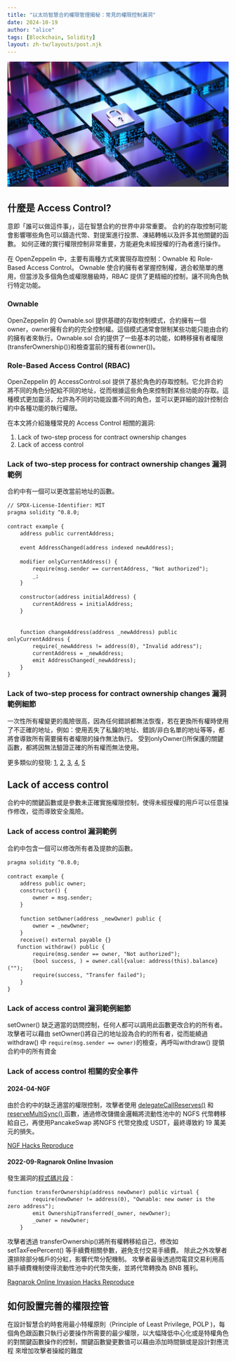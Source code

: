 ```yaml
---
title: "以太坊智慧合約權限管理揭秘：常見的權限控制漏洞"
date: 2024-10-19
author: "alice"
tags: [Blockchain, Solidity]
layout: zh-tw/layouts/post.njk
---
```


![](/img/posts/alice/solidityAccessControl/access_control.png)

## 什麼是 Access Control?
<!-- summary -->
意即「誰可以做這件事」，這在智慧合約的世界中非常重要。
合約的存取控制可能會影響哪些角色可以鑄造代幣、對提案進行投票、凍結轉帳以及許多其他關鍵的函數。
如何正確的實行權限控制非常重要，方能避免未經授權的行為者進行操作。

在 OpenZeppelin 中，主要有兩種方式來實現存取控制：Ownable 和 Role-Based Access Control。
Ownable 使合約擁有者掌握控制權，適合較簡單的應用，但當涉及多個角色或權限層級時，RBAC 提供了更精細的控制，讓不同角色執行特定功能。

<!-- summary -->

### Ownable
OpenZeppelin 的 Ownable.sol 提供基礎的存取控制模式，合約擁有一個owner，owner擁有合約的完全控制權。這個模式通常會限制某些功能只能由合約的擁有者來執行。Ownable.sol 合約提供了一些基本的功能，如轉移擁有者權限(transferOwnership())和檢查當前的擁有者(owner())。


### Role-Based Access Control (RBAC)
OpenZeppelin 的 AccessControl.sol 提供了基於角色的存取控制。它允許合約將不同的角色分配給不同的地址，從而根據這些角色來控制對某些功能的存取。這種模式更加靈活，允許為不同的功能設置不同的角色，並可以更詳細的設計控制合約中各種功能的執行權限。

在本文將介紹幾種常見的 Access Control 相關的漏洞:
1. Lack of two-step process for contract ownership changes
2. Lack of access control

### Lack of two-step process for contract ownership changes 漏洞範例
合約中有一個可以更改當前地址的函數。
``` solidity
// SPDX-License-Identifier: MIT
pragma solidity ^0.8.0;

contract example {
    address public currentAddress;

    event AddressChanged(address indexed newAddress);

    modifier onlyCurrentAddress() {
        require(msg.sender == currentAddress, "Not authorized");
        _;
    }

    constructor(address initialAddress) {
        currentAddress = initialAddress;
    }


    function changeAddress(address _newAddress) public onlyCurrentAddress {
        require(_newAddress != address(0), "Invalid address");
        currentAddress = _newAddress;
        emit AddressChanged(_newAddress);
    }
}

```


### Lack of two-step process for contract ownership changes 漏洞範例細節

一次性所有權變更的風險很高，因為任何錯誤都無法恢復，若在更換所有權時使用了不正確的地址，例如：使用丟失了私鑰的地址、錯誤/非白名單的地址等等，都將會導致所有需要擁有者權限的操作無法執行。
受到onlyOwner()所保護的關鍵函數，都將因無法驗證正確的所有權而無法使用。

更多類似的發現:
[1](https://github.com/code-423n4/2021-11-bootfinance-findings/issues/35), [2](https://github.com/code-423n4/2021-07-pooltogether-findings/issues/40), [3](https://github.com/trailofbits/publications/blob/master/reviews/AdvancedBlockchainQ12022.pdf), [4](https://github.com/trailofbits/publications/blob/master/reviews/MorphoLabs.pdf), [5](https://github.com/trailofbits/publications/blob/master/reviews/LooksRare.pdf)


## Lack of access control
合約中的關鍵函數或是參數未正確實施權限控制，使得未經授權的用戶可以任意操作修改，從而導致安全風險。

### Lack of access control 漏洞範例
合約中包含一個可以修改所有者及提款的函數。
``` solidity
pragma solidity ^0.8.0;

contract example {
    address public owner;
    constructor() {
        owner = msg.sender;
    }

    function setOwner(address _newOwner) public {
        owner = _newOwner;
    }
    receive() external payable {}
   function withdraw() public {
        require(msg.sender == owner, "Not authorized");
        (bool success, ) = owner.call{value: address(this).balance}("");
        require(success, "Transfer failed");
    }
}

```

### Lack of access control 漏洞範例細節
setOwner() 缺乏適當的訪問控制，任何人都可以調用此函數更改合約的所有者。攻擊者可以藉由 setOwner()將自己的地址設為合約的所有者，從而能繞過 withdraw() 中 ```require(msg.sender == owner)```的檢查，再呼叫withdraw() 提領合約中的所有資金


### Lack of access control 相關的安全事件 


#### 2024-04-NGF

由於合約中的缺乏適當的權限控制，攻擊者使用 [delegateCallReserves()](https://bscscan.com/address/0xa608985f5b40cdf6862bec775207f84280a91e3a#code#F1#L485) 和 [reserveMultiSync() ](https://bscscan.com/address/0xa608985f5b40cdf6862bec775207f84280a91e3a#code#F1#L521)函數，通過修改儲備金邏輯將流動性池中的 NGFS 代幣轉移給自己，再使用PancakeSwap 將NGFS 代幣兌換成 USDT，最終導致約 19 萬美元的損失。

[NGF Hacks Reproduce](https://github.com/SunWeb3Sec/DeFiHackLabs?tab=readme-ov-file#20240425-ngfs---bad-access-control)

#### 2022-09-Ragnarok Online Invasion 
發生漏洞的[程式碼片段](https://bscscan.com/address/0xe48b75dc1b131fd3a8364b0580f76efd04cf6e9c#code#L185)：
``` solidity
function transferOwnership(address newOwner) public virtual {
        require(newOwner != address(0), "Ownable: new owner is the zero address");
        emit OwnershipTransferred(_owner, newOwner);
        _owner = newOwner;
    }
```

攻擊者透過 transferOwnership()將所有權轉移給自己，修改如 setTaxFeePercent() 等手續費相關參數，避免支付交易手續費。
除此之外攻擊者還排除部分帳戶的分紅，影響代幣分配機制。
攻擊者最後透過閃電貸交易利用高額手續費機制使得流動性池中的代幣失衡，並將代幣轉換為 BNB 獲利。

[Ragnarok Online Invasion Hacks Reproduce](https://github.com/SunWeb3Sec/DeFiHackLabs/blob/main/past/2022/README.md#20220908-ragnarok-online-invasion---broken-access-control)


## 如何設置完善的權限控管
在設計智慧合約時套用最小特權原則（Principle of Least Privilege, POLP )，每個角色跟函數只執行必要操作所需要的最少權限，以大幅降低中心化或是特權角色的對關鍵函數操作的控制，關鍵函數變更數值可以藉由添加時間鎖或是設計對應流程 來增加攻擊者操縱的難度
